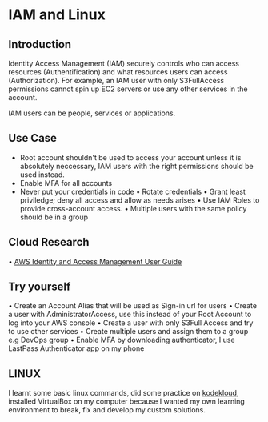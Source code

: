 
# IAM and Linux

## Introduction

Identity Access Management (IAM) securely controls who can access resources (Authentification) and what resources users can access (Authorization). For example, an IAM user with only S3FullAccess permissions cannot spin up EC2 servers or use any other services in the account.

IAM users can be people, services or applications.


## Use Case

* Root account shouldn't be used to access your account unless it is absolutely neccessary, IAM users with the right permissions should be used instead.
* Enable MFA for all accounts 
* Never put your credentials in code
• Rotate credentials
• Grant least priviledge; deny all access and allow as needs arises
• Use IAM Roles to provide cross-account access.
• Multiple users with the same policy should be in a group


## Cloud Research

• [AWS Identity and Access Management
User Guide](https://docs.aws.amazon.com/IAM/latest/UserGuide/introduction.html)


## Try yourself

• Create an Account Alias that will be used as Sign-in url for users
• Create a user with AdministratorAccess, use this instead of your Root Account to log into your AWS console
• Create a user with only S3Full Access and try to use other services
• Create multiple users and assign them to a group e.g DevOps group
• Enable MFA by downloading authenticator, I use LastPass Authenticator app on my phone


## LINUX
I learnt some basic linux commands, did some practice on [kodekloud](https://kodekloud.com/courses/945027/lectures/17487339), installed VirtualBox on my computer because I wanted my own learning environment to break, fix and develop my custom solutions.


